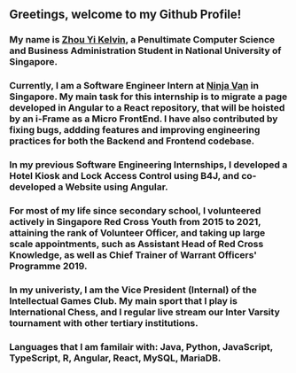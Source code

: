 ## Greetings, welcome to my Github Profile!

### My name is [Zhou Yi Kelvin](https://www.linkedin.com/in/zhou-yi-kelvin/), a Penultimate Computer Science and Business Administration Student in National University of Singapore.

### Currently, I am a Software Engineer Intern at [Ninja Van](https://www.ninjavan.co/en-sg) in Singapore. My main task for this internship is to migrate a page developed in Angular to a React repository, that will be hoisted by an i-Frame as a Micro FrontEnd. I have also contributed by fixing bugs, addding features and improving engineering practices for both the Backend and Frontend codebase.

### In my previous Software Engineering Internships, I developed a Hotel Kiosk and Lock Access Control using B4J, and co-developed a Website using Angular.

### For most of my life since secondary school, I volunteered actively in Singapore Red Cross Youth from 2015 to 2021, attaining the rank of Volunteer Officer, and taking up large scale appointments, such as Assistant Head of Red Cross Knowledge, as well as Chief Trainer of Warrant Officers' Programme 2019.

### In my univeristy, I am the Vice President (Internal) of the Intellectual Games Club. My main sport that I play is International Chess, and I regular live stream our Inter Varsity tournament with other tertiary institutions.

### Languages that I am familair with: Java, Python, JavaScript, TypeScript, R, Angular, React, MySQL, MariaDB.

<!--
**zhoube/zhoube** is a ✨ _special_ ✨ repository because its `README.md` (this file) appears on your GitHub profile.

Here are some ideas to get you started:

- 🔭 I’m currently working on ...
- 🌱 I’m currently learning ...
- 👯 I’m looking to collaborate on ...
- 🤔 I’m looking for help with ...
- 💬 Ask me about ...
- 📫 How to reach me: ...
- 😄 Pronouns: ...
- ⚡ Fun fact: ...
-->
